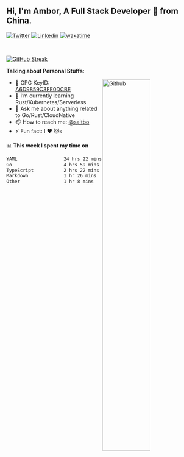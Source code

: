 ## Hi, I'm Ambor, A Full Stack Developer 🚀 from China.

[![Twitter](https://img.shields.io/badge/-saltbo-1ca0f1?style=flat&logo=twitter&logoColor=white)](https://twitter.com/rdsaltbo)
[![Linkedin](https://img.shields.io/badge/-saltbo-blue?style=flat&logo=Linkedin&logoColor=white)](https://www.linkedin.com/in/saltbo/)
[![wakatime](https://wakatime.com/badge/user/f82b1c77-faab-48cd-aef5-a12c0aff104b.svg)](https://wakatime.com/@f82b1c77-faab-48cd-aef5-a12c0aff104b)

&nbsp;  

[![GitHub Streak](http://github-readme-streak-stats.herokuapp.com?user=saltbo&hide_border=true&date_format=M%20j%5B%2C%20Y%5D)](https://git.io/streak-stats)

**Talking about Personal Stuffs:**
<!-- Any image aligned to the right. Beware the width  -->
<img width="50%" align="right" alt="Github" src="https://raw.githubusercontent.com/saltbo/saltbo/master/images/git-header.svg" />

- 🤘 GPG KeyID: [A6D9859C3FE0DCBE](https://saltbo.cn/pgp_keys.asc)
- 🌱 I’m currently learning Rust/Kubernetes/Serverless
- 💬 Ask me about anything related to Go/Rust/CloudNative
- 📫 How to reach me: [@saltbo](https://t.me/saltbo)
- ⚡ Fun fact: I :heart: :cat:s


📊 **This week I spent my time on**
<!--START_SECTION:waka-->

```txt
YAML                 24 hrs 22 mins  ████████████████▓░░░░░░░░   66.33 %
Go                   4 hrs 59 mins   ███▒░░░░░░░░░░░░░░░░░░░░░   13.57 %
TypeScript           2 hrs 22 mins   █▓░░░░░░░░░░░░░░░░░░░░░░░   06.47 %
Markdown             1 hr 26 mins    █░░░░░░░░░░░░░░░░░░░░░░░░   03.93 %
Other                1 hr 8 mins     ▓░░░░░░░░░░░░░░░░░░░░░░░░   03.12 %
```

<!--END_SECTION:waka-->
